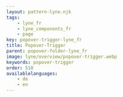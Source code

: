 ```yaml
---
layout: pattern-lyne.njk
tags: 
    - lyne_fr
    - lyne_components_fr
    - page
key: popover-trigger-lyne_fr
title: Popover-Trigger
parent: popover-folder-lyne_fr
image: lyne/overview/popover-trigger.webp
keywords: popover-trigger
order: 510
availablelanguages: 
    - de
    - en
---
```


